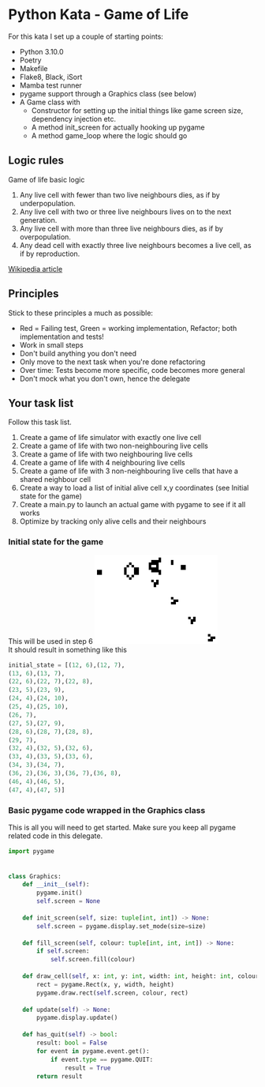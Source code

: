 # Python Kata - Game of Life

For this kata I set up a couple of starting points:

* Python 3.10.0
* Poetry
* Makefile
* Flake8, Black, iSort
* Mamba test runner
* pygame support through a Graphics class (see below)
* A Game class with
  * Constructor for setting up the initial things like game screen size, dependency injection etc.
  * A method init_screen for actually hooking up pygame
  * A method game_loop where the logic should go

## Logic rules
Game of life basic logic
1. Any live cell with fewer than two live neighbours dies, as if by underpopulation.
2. Any live cell with two or three live neighbours lives on to the next generation. 
3. Any live cell with more than three live neighbours dies, as if by overpopulation. 
4. Any dead cell with exactly three live neighbours becomes a live cell, as if by reproduction.

[Wikipedia article](https://en.wikipedia.org/wiki/Conway%27s_Game_of_Life)

## Principles
Stick to these principles a much as possible:

* Red = Failing test, Green = working implementation, Refactor; both implementation and tests!
* Work in small steps
* Don't build anything you don't need
* Only move to the next task when you're done refactoring
* Over time: Tests become more specific, code becomes more general
* Don't mock what you don't own, hence the delegate

## Your task list
Follow this task list.

1. Create a game of life simulator with exactly one live cell
2. Create a game of life with two non-neighbouring live cells
3. Create a game of life with two neighbouring live cells
4. Create a game of life with 4 neighbouring live cells
5. Create a game of life with 3 non-neighbouring live cells that have a shared neighbour cell
6. Create a way to load a list of initial alive cell x,y coordinates (see Initial state for the game)
7. Create a main.py to launch an actual game with pygame to see if it all works
8. Optimize by tracking only alive cells and their neighbours

### Initial state for the game
This will be used in step 6
![should look like this](Gospers_glider_gun.gif)  
It should result in something like this
```python
initial_state = [(12, 6),(12, 7),
(13, 6),(13, 7),
(22, 6),(22, 7),(22, 8),
(23, 5),(23, 9),
(24, 4),(24, 10),
(25, 4),(25, 10),
(26, 7),
(27, 5),(27, 9),
(28, 6),(28, 7),(28, 8),
(29, 7),
(32, 4),(32, 5),(32, 6),
(33, 4),(33, 5),(33, 6),
(34, 3),(34, 7),
(36, 2),(36, 3),(36, 7),(36, 8),
(46, 4),(46, 5),
(47, 4),(47, 5)]
```


### Basic pygame code wrapped in the Graphics class
This is all you will need to get started. Make sure you keep all pygame related code in this delegate.

``` python
import pygame


class Graphics:
    def __init__(self):
        pygame.init()
        self.screen = None

    def init_screen(self, size: tuple[int, int]) -> None:
        self.screen = pygame.display.set_mode(size=size)

    def fill_screen(self, colour: tuple[int, int, int]) -> None:
        if self.screen:
            self.screen.fill(colour)

    def draw_cell(self, x: int, y: int, width: int, height: int, colour: tuple[int, int, int]) -> None:
        rect = pygame.Rect(x, y, width, height)
        pygame.draw.rect(self.screen, colour, rect)

    def update(self) -> None:
        pygame.display.update()

    def has_quit(self) -> bool:
        result: bool = False
        for event in pygame.event.get():
            if event.type == pygame.QUIT:
                result = True
        return result
```
